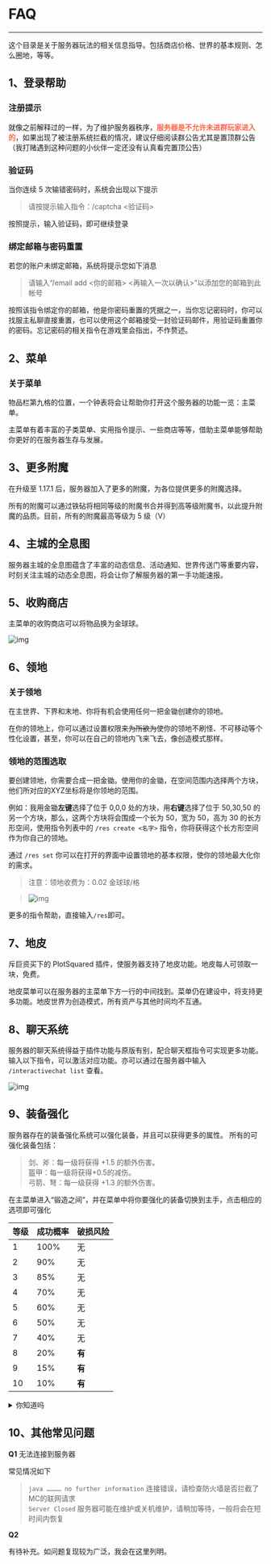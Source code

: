 # FAQ
-----
这个目录是关于服务器玩法的相关信息指导。包括商店价格、世界的基本规则、怎么圈地，等等。

## 1、登录帮助
### 注册提示
就像之前解释过的一样，为了维护服务器秩序，<font color="FF6347">**服务器是不允许未进群玩家进入的**</font>，如果出现了被注册系统拦截的情况，建议仔细阅读群公告尤其是置顶群公告（我打赌遇到这种问题的小伙伴一定还没有认真看完置顶公告）
### 验证码
当你连续 5 次输错密码时，系统会出现以下提示

> 请按提示输入指令：/captcha <验证码>

按照提示，输入验证码，即可继续登录
### 绑定邮箱与密码重置
若您的账户未绑定邮箱，系统将提示您如下消息
> 请输入“/email add <你的邮箱> <再输入一次以确认>”以添加您的邮箱到此帐号

按照该指令绑定你的邮箱，他是你密码重置的凭据之一，当你忘记密码时，你可以找服主私聊直接重置，也可以使用这个邮箱接受一封验证码邮件，用验证码重置你的密码。忘记密码的相关指令在游戏里会指出，不作赘述。

## 2、菜单
### 关于菜单
物品栏第九格的位置，一个钟表将会让帮助你打开这个服务器的功能一览：主菜单。

主菜单有着丰富的子类菜单、实用指令提示、一些商店等等，借助主菜单能够帮助你更好的在服务器生存与发展。

## 3、更多附魔

在升级至 1.17.1 后，服务器加入了更多的附魔，为各位提供更多的附魔选择。

所有的附魔可以通过铁砧将相同等级的附魔书合并得到高等级附魔书，以此提升附魔的品质。目前，所有的附魔最高等级为 5 级（V）

## 4、主城的全息图
服务器主城的全息图蕴含了丰富的动态信息、活动通知、世界传送门等重要内容，时刻关注主城的动态全息图，将会让你了解服务器的第一手功能速报。

## 5、收购商店
主菜单的收购商店可以将物品换为金球球。

![img](https://s1.ax1x.com/2022/06/09/XynkVJ.png)

## 6、领地
### 关于领地
在主世界、下界和末地、你将有机会使用任何一把金锄创建你的领地。

在你的领地上，你可以通过设置权限来<del>为所欲为</del>使你的领地不刷怪、不可移动等个性化设置，甚至，你可以在自己的领地内飞来飞去，像创造模式那样。

### 领地的范围选取
要创建领地，你需要合成一把金锄。使用你的金锄，在空间范围内选择两个方块，他们所对应的XYZ坐标将是你领地的范围。

例如：我用金锄**左键**选择了位于 0,0,0 处的方块，用**右键**选择了位于 50,30,50 的另一个方块，那么，这两个方块将会围成一个长为 50，宽为 50，高为 30 的长方形空间，使用指令列表中的 `/res create <名字>` 指令，你将获得这个长方形空间作为你自己的领地。

通过 `/res set` 你可以在打开的界面中设置领地的基本权限，使你的领地最大化你的需求。

> 注意：领地收费为：0.02 金球球/格

> ![img](../static/image/residenceset.png)

更多的指令帮助，直接输入`/res`即可。

## 7、地皮

斥巨资买下的 PlotSquared 插件，使服务器支持了地皮功能。地皮每人可领取一块，免费。

地皮菜单可以在服务器的主菜单下方一行的中间找到。菜单仍在建设中，将支持更多功能。地皮世界为创造模式，所有资产与其他时间均不互通。

## 8、聊天系统

服务器的聊天系统得益于插件功能与原版有别，配合聊天框指令可实现更多功能。
输入以下指令，可以激活对应功能。亦可以通过在服务器中输入  `/interactivechat list` 查看。

![img](../static/image/interactivechat.png)

## 9、装备强化

服务器存在的装备强化系统可以强化装备，并且可以获得更多的属性。
所有的可强化装备包括：
> 剑、斧：每一级将获得 +1.5 的额外伤害。</br>盔甲：每一级将获得+0.5的减伤。</br>弓箭、弩：每一级获得 +1.3 的额外伤害。

在主菜单进入“锻造之间”，并在菜单中将你要强化的装备切换到主手，点击相应的选项即可强化

| 等级 | 成功概率 | 破损风险 |
|----|------|------|
| 1  | 100% | 无    |
| 2  | 90%  | 无    |
| 3  | 85%  | 无    |
| 4  | 70%  | 无    |
| 5  | 60%  | 无    |
| 6  | 50%  | 无    |
| 7  | 40%  | 无    |
| 8  | 20%  | **有**    |
| 9  | 15%  | **有**    |
| 10 | 10%  | **有**    |

<details>
<summary>你知道吗</summary>
如果觉得这种方法过于繁琐，可以在主手持有装备的情况下，使用如下指令进行强化：

```
/qh normal    普通强化
/qh safe      保级强化
/qh success   必定成功强化
```
</details>


## 10、其他常见问题
**Q1** 无法连接到服务器

常见情况如下
> `java ………… no further information`  连接错误，请检查防火墙是否拦截了MC的联网请求</br>
> `Server Closed`  服务器可能在维护或关机维护，请稍加等待，一般将会在短时间内恢复

**Q2** 

有待补充。如问题复现较为广泛，我会在这里列明。
